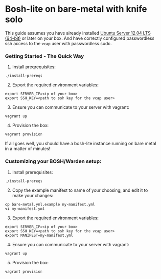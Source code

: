 # Bosh-lite on bare-metal with knife solo

This guide assumes you have already installed [Ubuntu Server 12.04 LTS (64-bit)](http://releases.ubuntu.com/12.04.4/) or later on your box.
And have correctly configured passwordless ssh access to the `vcap` user with passwordless sudo.

### Getting Started - The Quick Way

1. Install preqrequisites:

```
./install-prereqs
```

2. Export the required environment variables:
```
export SERVER_IP=<ip of your box>
export SSH_KEY=<path to ssh key for the vcap user>
```

3. Ensure you can communicate to your server with vagrant:

`vagrant up`

4. Provision the box:

`vagrant provision`

If all goes well, you should have a bosh-lite instance running on bare metal in a matter of minutes!

### Customizing your BOSH/Warden setup:

1. Install prerequisites:

```
./install-prereqs
```

2. Copy the example manifest to name of your choosing, and edit it to make your changes:

```
cp bare-metal.yml.example my-manifest.yml
vi my-manifest.yml
```

3. Export the required environment variables:
```
export SERVER_IP=<ip of your box>
export SSH_KEY=<path to ssh key for the vcap user>
export MANIFEST=my-manifest.yml
```

4. Ensure you can communicate to your server with vagrant:

`vagrant up`

5. Provision the box:

`vagrant provision`
